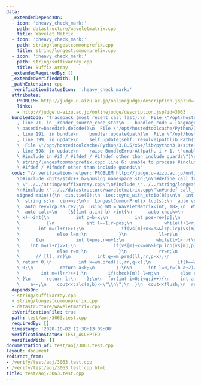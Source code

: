 ```yaml
---
data:
  _extendedDependsOn:
  - icon: ':heavy_check_mark:'
    path: datastructure/waveletmatrix.cpp
    title: Wavelet Matrix
  - icon: ':heavy_check_mark:'
    path: string/longestcommonprefix.cpp
    title: string/longestcommonprefix.cpp
  - icon: ':heavy_check_mark:'
    path: string/suffixarray.cpp
    title: Suffix Array
  _extendedRequiredBy: []
  _extendedVerifiedWith: []
  _pathExtension: cpp
  _verificationStatusIcon: ':heavy_check_mark:'
  attributes:
    PROBLEM: http://judge.u-aizu.ac.jp/onlinejudge/description.jsp?id=3063
    links:
    - http://judge.u-aizu.ac.jp/onlinejudge/description.jsp?id=3063
  bundledCode: "Traceback (most recent call last):\n  File \"/opt/hostedtoolcache/Python/3.8.5/x64/lib/python3.8/site-packages/onlinejudge_verify/documentation/build.py\"\
    , line 71, in _render_source_code_stat\n    bundled_code = language.bundle(stat.path,\
    \ basedir=basedir).decode()\n  File \"/opt/hostedtoolcache/Python/3.8.5/x64/lib/python3.8/site-packages/onlinejudge_verify/languages/cplusplus.py\"\
    , line 191, in bundle\n    bundler.update(path)\n  File \"/opt/hostedtoolcache/Python/3.8.5/x64/lib/python3.8/site-packages/onlinejudge_verify/languages/cplusplus_bundle.py\"\
    , line 399, in update\n    self.update(self._resolve(pathlib.Path(included), included_from=path))\n\
    \  File \"/opt/hostedtoolcache/Python/3.8.5/x64/lib/python3.8/site-packages/onlinejudge_verify/languages/cplusplus_bundle.py\"\
    , line 398, in update\n    raise BundleErrorAt(path, i + 1, \"unable to process\
    \ #include in #if / #ifdef / #ifndef other than include guards\")\nonlinejudge_verify.languages.cplusplus_bundle.BundleErrorAt:\
    \ string/longestcommonprefix.cpp: line 6: unable to process #include in #if /\
    \ #ifdef / #ifndef other than include guards\n"
  code: "// verification-helper: PROBLEM http://judge.u-aizu.ac.jp/onlinejudge/description.jsp?id=3063\n\
    \n#include <bits/stdc++.h>\nusing namespace std;\n\n#define call_from_test\n#include\
    \ \"../../string/suffixarray.cpp\"\n#include \"../../string/longestcommonprefix.cpp\"\
    \n#include \"../../datastructure/waveletmatrix.cpp\"\n#undef call_from_test\n\n\
    signed main(){\n  cin.tie(0);\n  ios::sync_with_stdio(0);\n\n  int n,q;\n  cin>>n>>q;\n\
    \  string s;\n  cin>>s;\n\n  LongestCommonPrefix lcp(s);\n  auto vs=lcp.sa.sa;\n\
    \  auto rev=lcp.sa.rev;\n  using WM = WaveletMatrix<int, 18>;\n  WM wm(vs);\n\n\
    \  auto calc=\n    [&](int a,int b)->int{\n      auto check=\n        [&](int\
    \ x)->int{\n          int p=b-x;\n          int pos=rev[p];\n          int ll=-1,rr=-1;\n\
    \          {\n            int l=-1,r=pos;\n            while(l+1<r){\n       \
    \       int m=(l+r)>>1;\n              if(vs[m]+x<=n&&lcp.lcp(vs[m],p)>=x) r=m;\n\
    \              else l=m;\n            }\n            ll=r;\n          }\n    \
    \      {\n            int l=pos,r=n+1;\n            while(l+1<r){\n          \
    \    int m=(l+r)>>1;\n              if(vs[m]+x<=n&&lcp.lcp(vs[m],p)>=x) l=m;\n\
    \              else r=m;\n            }\n            rr=r;\n          }\n    \
    \      // [ll, rr)\n          int q=wm.pred(ll,rr,p-x);\n          if(q==WM::npos||q-x<0)\
    \ return 0;\n          int k=wm.pred(ll,rr,q-x);\n          if(k==WM::npos) return\
    \ 0;\n          return a<k;\n        };\n\n      int l=0,r=(b-a+2)/3;\n      while(l+1<r){\n\
    \        int m=(l+r)>>1;\n        if(check(m)) l=m;\n        else r=m;\n     \
    \ }\n      return l;\n    };\n\n  for(int i=0;i<q;i++){\n    int a,b;\n    cin>>a>>b;\n\
    \    a--;\n    cout<<calc(a,b)<<\"\\n\";\n  }\n  cout<<flush;\n  return 0;\n}\n"
  dependsOn:
  - string/suffixarray.cpp
  - string/longestcommonprefix.cpp
  - datastructure/waveletmatrix.cpp
  isVerificationFile: true
  path: test/aoj/3063.test.cpp
  requiredBy: []
  timestamp: '2020-10-02 12:38:13+09:00'
  verificationStatus: TEST_ACCEPTED
  verifiedWith: []
documentation_of: test/aoj/3063.test.cpp
layout: document
redirect_from:
- /verify/test/aoj/3063.test.cpp
- /verify/test/aoj/3063.test.cpp.html
title: test/aoj/3063.test.cpp
---
```

